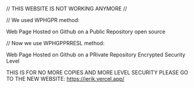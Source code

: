 // THIS WEBSITE IS NOT WORKING ANYMORE //

// We used WPHGPR method:

Web Page Hosted on Github on a Public Repository open source

// Now we use WPHGPPRRESL method:

Web Page Hosted on Github on a PRivate Repository Encrypted Security Level


THIS IS FOR NO MORE COPIES AND MORE LEVEL SECURITY
PLEASE GO TO THE NEW WEBSITE: https://ierik.vercel.app/
